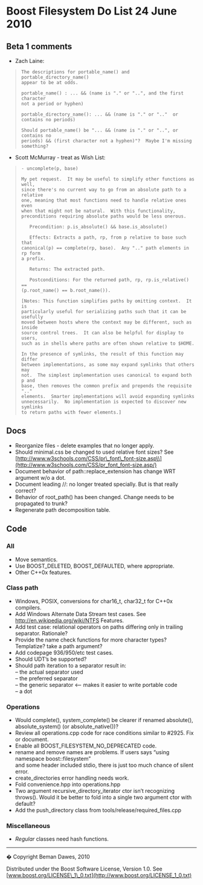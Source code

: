 Boost Filesystem Do List 24 June 2010
=====================================

Beta 1 comments
---------------

-   Zach Laine:

>     The descriptions for portable_name() and portable_directory_name()
>     appear to be at odds.
>
>     portable_name() : ... && (name is "." or "..", and the first character
>     not a period or hyphen)
>
>     portable_directory_name(): ... && (name is "." or ".."  or contains no periods)
>
>     Should portable_name() be "... && (name is "." or "..", or contains no
>     periods) && (first character not a hyphen)"?  Maybe I'm missing
>     something?

-   Scott McMurray - treat as Wish List:

>     - uncomplete(p, base)
>
>     My pet request.  It may be useful to simplify other functions as well,
>     since there's no current way to go from an absolute path to a relative
>     one, meaning that most functions need to handle relative ones even
>     when that might not be natural.  With this functionality,
>     preconditions requiring absolute paths would be less onerous.
>
>        Precondition: p.is_absolute() && base.is_absolute()
>
>        Effects: Extracts a path, rp, from p relative to base such that
>     canonical(p) == complete(rp, base).  Any ".." path elements in rp form
>     a prefix.
>
>        Returns: The extracted path.
>
>        Postconditions: For the returned path, rp, rp.is_relative() ==
>     (p.root_name() == b.root_name()).
>
>     [Notes: This function simplifies paths by omitting context.  It is
>     particularly useful for serializing paths such that it can be usefully
>     moved between hosts where the context may be different, such as inside
>     source control trees.  It can also be helpful for display to users,
>     such as in shells where paths are often shown relative to $HOME.
>
>     In the presence of symlinks, the result of this function may differ
>     between implementations, as some may expand symlinks that others may
>     not.  The simplest implementation uses canonical to expand both p and
>     base, then removes the common prefix and prepends the requisite ".."
>     elements.  Smarter implementations will avoid expanding symlinks
>     unnecessarily.  No implementation is expected to discover new symlinks
>     to return paths with fewer elements.]

Docs
----

-   Reorganize files - delete examples that no longer apply.
-   Should minimal.css be changed to used relative font sizes? See [http://www.w3schools.com/CSS/pr\_font\_font-size.asp\\](http://www.w3schools.com/CSS/pr_font_font-size.asp/)
-   Document behavior of path::replace\_extension has change WRT argument w/o a dot.
-   Document leading //: no longer treated specially. But is that really correct?
-   Behavior of root\_path() has been changed. Change needs to be propagated to trunk?
-   Regenerate path decomposition table.

Code
----

### All

-   Move semantics.
-   Use BOOST\_DELETED, BOOST\_DEFAULTED, where appropriate.
-   Other C++0x features.

### Class path

-   Windows, POSIX, conversions for char16\_t, char32\_t for C++0x compilers.
-   Add Windows Alternate Data Stream test cases. See http://en.wikipedia.org/wiki/NTFS Features.
-   Add test case: relational operators on paths differing only in trailing separator. Rationale?
-   Provide the name check functions for more character types? Templatize? take a path argument?
-   Add codepage 936/950/etc test cases.
-   Should UDT’s be supported?
-   Should path iteration to a separator result in:  
    – the actual separator used  
    – the preferred separator  
    – the generic separator &lt;– makes it easier to write portable code  
    – a dot

### Operations

-   Would complete(), system\_complete() be clearer if renamed absolute(), absolute\_system() (or absolute\_native())?
-   Review all operations.cpp code for race conditions similar to \#2925. Fix or document.
-   Enable all BOOST\_FILESYSTEM\_NO\_DEPRECATED code.
-   rename and remove names are problems. If users says “using namespace boost::filesystem”  
    and some header included stdio, there is just too much chance of silent error.
-   create\_directories error handling needs work.
-   Fold convenience.hpp into operations.hpp
-   Two argument recursive\_directory\_iterator ctor isn’t recognizing throws(). Would it be better to fold into a single two argument ctor with default?
-   Add the push\_directory class from tools/release/required\_files.cpp

### Miscellaneous

-   *Regular* classes need hash functions.

------------------------------------------------------------------------

� Copyright Beman Dawes, 2010

Distributed under the Boost Software License, Version 1.0. See [www.boost.org/LICENSE\_1\_0.txt](http://www.boost.org/LICENSE_1_0.txt)
